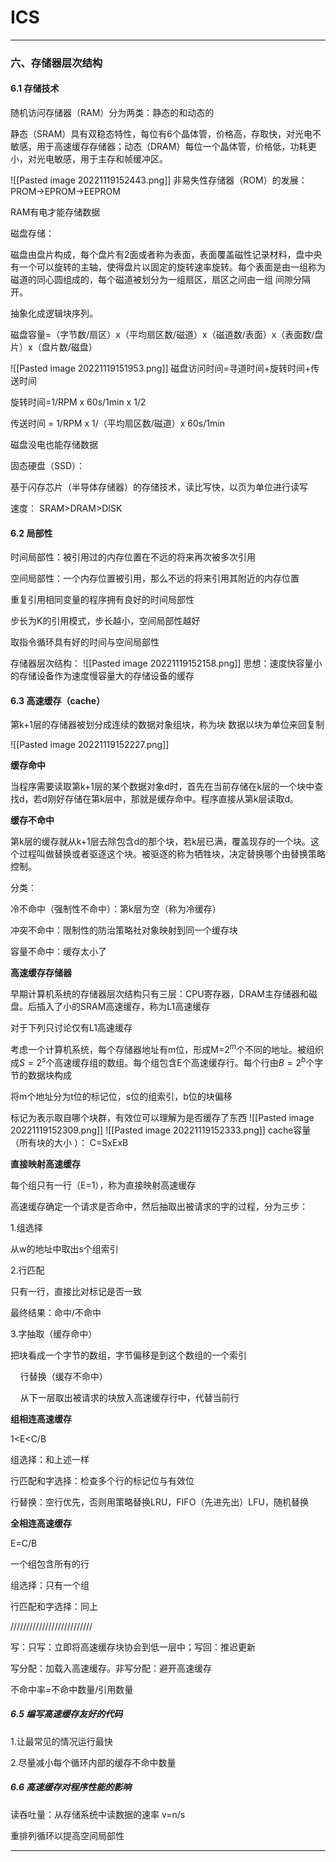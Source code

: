 
# ICS

---

### 六、存储器层次结构

#### 6.1 存储技术

随机访问存储器（RAM）分为两类：静态的和动态的

静态（SRAM）具有双稳态特性，每位有6个晶体管，价格高，存取快，对光电不敏感，用于高速缓存存储器；动态（DRAM）每位一个晶体管，价格低，功耗更小，对光电敏感，用于主存和帧缓冲区。 

![[Pasted image 20221119152443.png]]
非易失性存储器（ROM）的发展：PROM->EPROM->EEPROM

RAM有电才能存储数据

磁盘存储：

磁盘由盘片构成，每个盘片有2面或者称为表面，表面覆盖磁性记录材料，盘中央有一个可以旋转的主轴，使得盘片以固定的旋转速率旋转。每个表面是由一组称为磁道的同心圆组成的，每个磁道被划分为一组扇区，扇区之间由一组  间隙分隔开。

抽象化成逻辑块序列。

磁盘容量=（字节数/扇区）x（平均扇区数/磁道）x（磁道数/表面）x（表面数/盘片）x（盘片数/磁盘）

![[Pasted image 20221119151953.png]]
磁盘访问时间=寻道时间+旋转时间+传送时间

旋转时间=1/RPM x 60s/1min x 1/2

传送时间 = 1/RPM x 1/（平均扇区数/磁道）x 60s/1min

磁盘没电也能存储数据

固态硬盘（SSD）：

基于闪存芯片（半导体存储器）的存储技术，读比写快，以页为单位进行读写

速度： SRAM>DRAM>DISK

#### 6.2 局部性

时间局部性：被引用过的内存位置在不远的将来再次被多次引用

空间局部性：一个内存位置被引用，那么不远的将来引用其附近的内存位置

 重复引用相同变量的程序拥有良好的时间局部性

步长为K的引用模式，步长越小，空间局部性越好

取指令循环具有好的时间与空间局部性

存储器层次结构：
![[Pasted image 20221119152158.png]]
思想：速度快容量小的存储设备作为速度慢容量大的存储设备的缓存

#### 6.3 高速缓存（cache）

第k+1层的存储器被划分成连续的数据对象组块，称为块 数据以块为单位来回复制 

![[Pasted image 20221119152227.png]]

**缓存命中**

当程序需要读取第k+1层的某个数据对象d时，首先在当前存储在k层的一个块中查找d，若d刚好存储在第k层中，那就是缓存命中。程序直接从第k层读取d。

**缓存不命中**

第k层的缓存就从k+1层去除包含d的那个块，若k层已满，覆盖现存的一个块。这个过程叫做替换或者驱逐这个块。被驱逐的称为牺牲块，决定替换哪个由替换策略控制。

分类：

冷不命中（强制性不命中）：第k层为空（称为冷缓存）

冲突不命中：限制性的防治策略社对象映射到同一个缓存块

容量不命中：缓存太小了

**高速缓存存储器**

早期计算机系统的存储器层次结构只有三层：CPU寄存器，DRAM主存储器和磁盘。后插入了小的SRAM高速缓存，称为L1高速缓存

对于下列只讨论仅有L1高速缓存

考虑一个计算机系统，每个存储器地址有m位，形成M=$2^m$个不同的地址。被组织成$S=2^s$个高速缓存组的数组。每个组包含E个高速缓存行。每个行由$B=2^b$个字节的数据块构成

将m个地址分为t位的标记位，s位的组索引，b位的块偏移

标记为表示取自哪个块群，有效位可以理解为是否缓存了东西
![[Pasted image 20221119152309.png]]
![[Pasted image 20221119152333.png]]
cache容量 （所有块的大小 ）：     C=SxExB

**直接映射高速缓存**

每个组只有一行（E=1），称为直接映射高速缓存

高速缓存确定一个请求是否命中，然后抽取出被请求的字的过程，分为三步：

1.组选择

从w的地址中取出s个组索引

2.行匹配

只有一行，直接比对标记是否一致

最终结果：命中/不命中

3.字抽取（缓存命中）

  把块看成一个字节的数组，字节偏移是到这个数组的一个索引

    行替换（缓存不命中）

    从下一层取出被请求的块放入高速缓存行中，代替当前行

**组相连高速缓存**

1<E<C/B

组选择：和上述一样

行匹配和字选择：检查多个行的标记位与有效位

行替换：空行优先，否则用策略替换LRU，FIFO（先进先出）LFU，随机替换

**全相连高速缓存**

E=C/B

一个组包含所有的行

组选择：只有一个组

行匹配和字选择：同上

//////////////////////////

写：只写：立即将高速缓存块协会到低一层中；写回：推迟更新

写分配：加载入高速缓存。非写分配：避开高速缓存

不命中率=不命中数量/引用数量

##### 6.5 编写高速缓存友好的代码

1.让最常见的情况运行最快

2.尽量减小每个循环内部的缓存不命中数量

##### 6.6 高速缓存对程序性能的影响

读吞吐量：从存储系统中读数据的速率  v=n/s

重排列循环以提高空间局部性

---
